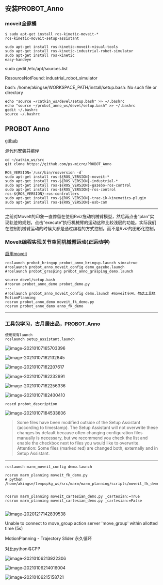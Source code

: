 ## 安装PROBOT_Anno

### moveit全家桶

```shell
$ sudo apt-get install ros-kinetic-moveit-*
ros-kinetic-moveit-setup-assistant

sudo apt-get install ros-kinetic-moveit-visual-tools
sudo apt-get install ros-kinetic-industrial-robot-simulator
sudo apt-get install ros-kinetic
easy-handeye
```

sudo gedit /etc/apt/sources.list

ResourceNotFound: industrial_robot_simulator

bash: /home/akingse/WORKSPACE_PATH/install/setup.bash: No such file or directory

```
echo "source ~/catkin_ws/devel/setup.bash" >> ~/.bashrc
echo "source ~/probot_anno_ws/devel/setup.bash" >> ~/.bashrc
gedit ~/.bashrc
source ~/.bashrc
```

## PROBOT Anno

[github](https://github.com/ps-micro/PROBOT_Anno)

源代码安装并编译

```
cd ~/catkin_ws/src
git clone https://github.com/ps-micro/PROBOT_Anno

ROS_VERSION=`/usr/bin/rosversion -d`   
sudo apt-get install ros-${ROS_VERSION}-moveit-*   
sudo apt-get install ros-${ROS_VERSION}-industrial-*   
sudo apt-get install ros-${ROS_VERSION}-gazebo-ros-control   
sudo apt-get install ros-${ROS_VERSION}-ros-control ros-${ROS_VERSION}-ros-controllers   
sudo apt-get install ros-${ROS_VERSION}-trac-ik-kinematics-plugin   
sudo apt-get install ros-${ROS_VERSION}-usb-cam 
```



---

之前对MoveIt的印象一直停留在使用Rviz拖动机械臂模型，然后再点击“plan”实现轨迹的规划，点击“execute”执行机械臂的运动这种比较浅层的功能。实际我们在控制机械臂运动的时候大都是通过编程的方式控制，而不是Rviz的图形化控制。

### MoveIt编程实现关节空间机械臂运动(正运动学)

[启用moveit](https://www.guyuehome.com/17267)

```shell
roslaunch probot_bringup probot_anno_bringup.launch sim:=true
#roslaunch probot_anno_moveit_config demo_gazebo.launch
#roslaunch probot_grasping probot_anno_grasping_demo.launch

source devel/setup.bash
#rosrun probot_anno_demo probot_demo.py
---
#roslaunch probot_anno_moveit_config demo.launch #moveit专用，勾选工具栏MotionPlanning
rosrun probot_anno_demo moveit_fk_demo.py
rosrun probot_anno_demo anno_fk_demo

```





---

### 工具包学习，古月居出品，PROBOT_Anno

```
使用现有launch
roslaunch setup_assistant.launch
```

![image-20210107165703396](https://i.loli.net/2021/01/07/Dks7yXxp4nrIAFm.png)

![image-20210107182132845](https://i.loli.net/2021/01/07/Mwk6xIoh8LeO9gV.png)

![image-20210107182207617](https://i.loli.net/2021/01/07/HAT3OXg4LUhqtcD.png)

![image-20210107182232991](https://i.loli.net/2021/01/07/T4ZFXoWdv5MVrCO.png)

![image-20210107182256336](https://i.loli.net/2021/01/07/x2vG6OiZJQAk41N.png)

![image-20210107182400410](https://i.loli.net/2021/01/07/gSIQ9V65eUET14q.png)

```
roscd probot_description
```

![image-20210107184533806](https://i.loli.net/2021/01/07/765zIsdhMcv4NbT.png)

> Some files have been modified outside of the Setup Assistant (according to timestamp). The Setup Assistant will not overwrite these changes by default because often changing configuration files manually is necessary, but we recommend you check the list and enable the checkbox next to files you would like to overwrite. 
> Attention: Some files (marked red) are changed both, externally and in Setup Assistant.

---







```
roslaunch marm_moveit_config demo.launch

rosrun marm_planning moveit_fk_demo.py
# python /home/akingse/tempopkg_ws/src/marm/marm_planning/scripts/moveit_fk_demo.py


rosrun marm_planning moveit_cartesian_demo.py _cartesian:=True
rosrun marm_planning moveit_cartesian_demo.py _cartesian:=False


```

![image-20201217142839538](https://i.loli.net/2021/01/07/hLIaZKFAYyTt7MP.png)

Unable to connect to move_group action server 'move_group' within allotted time (5s)

MotionPlanning - Trajectory Slider 永久循环



对比python与CPP

![image-20210106213922306](https://i.loli.net/2021/01/07/nUV1dNWBkA8mi2G.png)

![image-20210106214016004](https://i.loli.net/2021/01/07/uSK4pmCsW3AMlEB.png)

![image-20210106215158721](https://i.loli.net/2021/01/07/8LXiTn5mcvIAp2k.png)









